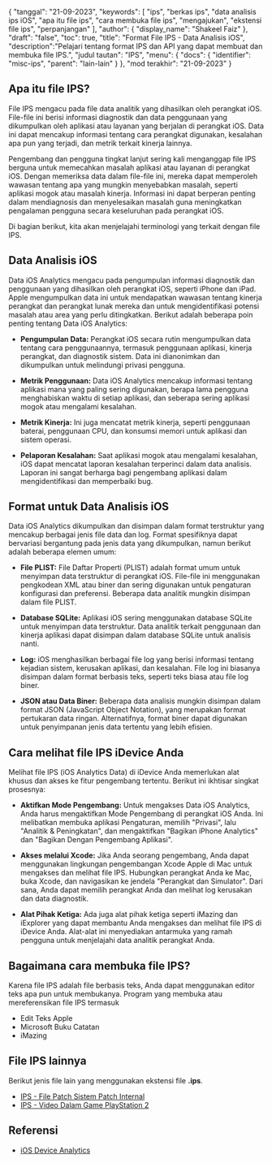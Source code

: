 {
"tanggal": "21-09-2023",
  "keywords": [
"ips",
"berkas ips",
"data analisis ips iOS",
"apa itu file ips",
"cara membuka file ips",
"mengajukan",
"ekstensi file ips",
"perpanjangan"
],
  "author": {
"display_name": "Shakeel Faiz"
},
"draft": "false",
"toc": true,
"title": "Format File IPS - Data Analisis iOS",
  "description":"Pelajari tentang format IPS dan API yang dapat membuat dan membuka file IPS.",
"judul tautan": "IPS",
  "menu": {
    "docs": {
      "identifier": "misc-ips",
"parent": "lain-lain"
}
},
"mod terakhir": "21-09-2023"
}

## Apa itu file IPS?

File IPS mengacu pada file data analitik yang dihasilkan oleh perangkat iOS. File-file ini berisi informasi diagnostik dan data penggunaan yang dikumpulkan oleh aplikasi atau layanan yang berjalan di perangkat iOS. Data ini dapat mencakup informasi tentang cara perangkat digunakan, kesalahan apa pun yang terjadi, dan metrik terkait kinerja lainnya.

Pengembang dan pengguna tingkat lanjut sering kali menganggap file IPS berguna untuk memecahkan masalah aplikasi atau layanan di perangkat iOS. Dengan memeriksa data dalam file-file ini, mereka dapat memperoleh wawasan tentang apa yang mungkin menyebabkan masalah, seperti aplikasi mogok atau masalah kinerja. Informasi ini dapat berperan penting dalam mendiagnosis dan menyelesaikan masalah guna meningkatkan pengalaman pengguna secara keseluruhan pada perangkat iOS.

Di bagian berikut, kita akan menjelajahi terminologi yang terkait dengan file IPS.

## Data Analisis iOS

Data iOS Analytics mengacu pada pengumpulan informasi diagnostik dan penggunaan yang dihasilkan oleh perangkat iOS, seperti iPhone dan iPad. Apple mengumpulkan data ini untuk mendapatkan wawasan tentang kinerja perangkat dan perangkat lunak mereka dan untuk mengidentifikasi potensi masalah atau area yang perlu ditingkatkan. Berikut adalah beberapa poin penting tentang Data iOS Analytics:

- **Pengumpulan Data:** Perangkat iOS secara rutin mengumpulkan data tentang cara penggunaannya, termasuk penggunaan aplikasi, kinerja perangkat, dan diagnostik sistem. Data ini dianonimkan dan dikumpulkan untuk melindungi privasi pengguna.

- **Metrik Penggunaan:** Data iOS Analytics mencakup informasi tentang aplikasi mana yang paling sering digunakan, berapa lama pengguna menghabiskan waktu di setiap aplikasi, dan seberapa sering aplikasi mogok atau mengalami kesalahan.

- **Metrik Kinerja:** Ini juga mencatat metrik kinerja, seperti penggunaan baterai, penggunaan CPU, dan konsumsi memori untuk aplikasi dan sistem operasi.

- **Pelaporan Kesalahan:** Saat aplikasi mogok atau mengalami kesalahan, iOS dapat mencatat laporan kesalahan terperinci dalam data analisis. Laporan ini sangat berharga bagi pengembang aplikasi dalam mengidentifikasi dan memperbaiki bug.

## Format untuk Data Analisis iOS

Data iOS Analytics dikumpulkan dan disimpan dalam format terstruktur yang mencakup berbagai jenis file data dan log. Format spesifiknya dapat bervariasi bergantung pada jenis data yang dikumpulkan, namun berikut adalah beberapa elemen umum:

- **File PLIST:** File Daftar Properti (PLIST) adalah format umum untuk menyimpan data terstruktur di perangkat iOS. File-file ini menggunakan pengkodean XML atau biner dan sering digunakan untuk pengaturan konfigurasi dan preferensi. Beberapa data analitik mungkin disimpan dalam file PLIST.

- **Database SQLite:** Aplikasi iOS sering menggunakan database SQLite untuk menyimpan data terstruktur. Data analitik terkait penggunaan dan kinerja aplikasi dapat disimpan dalam database SQLite untuk analisis nanti.

- **Log:** iOS menghasilkan berbagai file log yang berisi informasi tentang kejadian sistem, kerusakan aplikasi, dan kesalahan. File log ini biasanya disimpan dalam format berbasis teks, seperti teks biasa atau file log biner.

- **JSON atau Data Biner:** Beberapa data analisis mungkin disimpan dalam format JSON (JavaScript Object Notation), yang merupakan format pertukaran data ringan. Alternatifnya, format biner dapat digunakan untuk penyimpanan jenis data tertentu yang lebih efisien.

## Cara melihat file IPS iDevice Anda

Melihat file IPS (iOS Analytics Data) di iDevice Anda memerlukan alat khusus dan akses ke fitur pengembang tertentu. Berikut ini ikhtisar singkat prosesnya:

- **Aktifkan Mode Pengembang:** Untuk mengakses Data iOS Analytics, Anda harus mengaktifkan Mode Pengembang di perangkat iOS Anda. Ini melibatkan membuka aplikasi Pengaturan, memilih "Privasi", lalu "Analitik & Peningkatan", dan mengaktifkan "Bagikan iPhone Analytics" dan "Bagikan Dengan Pengembang Aplikasi".

- **Akses melalui Xcode:** Jika Anda seorang pengembang, Anda dapat menggunakan lingkungan pengembangan Xcode Apple di Mac untuk mengakses dan melihat file IPS. Hubungkan perangkat Anda ke Mac, buka Xcode, dan navigasikan ke jendela "Perangkat dan Simulator". Dari sana, Anda dapat memilih perangkat Anda dan melihat log kerusakan dan data diagnostik.

- **Alat Pihak Ketiga:** Ada juga alat pihak ketiga seperti iMazing dan iExplorer yang dapat membantu Anda mengakses dan melihat file IPS di iDevice Anda. Alat-alat ini menyediakan antarmuka yang ramah pengguna untuk menjelajahi data analitik perangkat Anda.

## Bagaimana cara membuka file IPS?

Karena file IPS adalah file berbasis teks, Anda dapat menggunakan editor teks apa pun untuk membukanya. Program yang membuka atau mereferensikan file IPS termasuk

- Edit Teks Apple
- Microsoft Buku Catatan
- iMazing

## File IPS lainnya

Berikut jenis file lain yang menggunakan ekstensi file **.ips**.

- [IPS - File Patch Sistem Patch Internal](/id/game/ips/)
- [IPS - Video Dalam Game PlayStation 2](/id/game/ips-ps2/)

## Referensi
* [iOS Device Analytics](https://www.apple.com/legal/privacy/data/en/device-analytics/)
